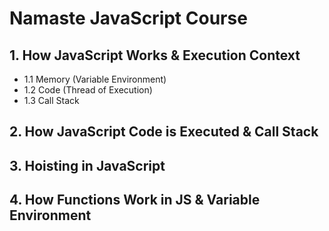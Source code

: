 # Namaste JavaScript Course

## 1. How JavaScript Works & Execution Context
- 1.1 Memory (Variable Environment)
- 1.2 Code (Thread of Execution)
- 1.3 Call Stack

## 2. How JavaScript Code is Executed & Call Stack

## 3. Hoisting in JavaScript

## 4. How Functions Work in JS & Variable Environment
